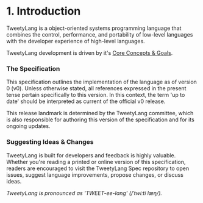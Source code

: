 # 1. Introduction

TweetyLang is a object-oriented systems programming language that combines the control, performance, and portability of low-level languages with the developer experience of high-level languages.

TweetyLang development is driven by it's [Core Concepts & Goals](./core-concepts.md).

### The Specification

This specification outlines the implementation of the language as of version 0 (v0). Unless otherwise stated, all references expressed in the present tense pertain specifically to this version. In this context, the term 'up to date' should be interpreted as current of the official v0 release.

This release landmark is determined by the TweetyLang committee, which is also responsible for authoring this version of the specification and for its ongoing updates.

### Suggesting Ideas & Changes

TweetyLang is built for developers and feedback is highly valuable. Whether you're reading a printed or online version of this specification, readers are encouraged to visit the TweetyLang Spec repository to open issues, suggest language improvements, propose changes, or discuss ideas.

*TweetyLang is pronounced as 'TWEET-ee-lang' (/ˈtwiːti læŋ/).*